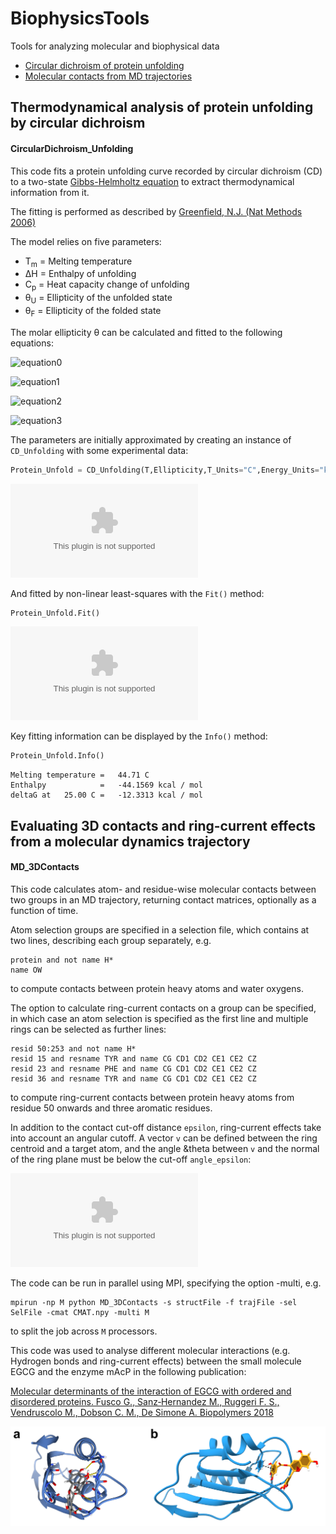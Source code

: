 # BiophysicsTools
Tools for analyzing molecular and biophysical data

- [Circular dichroism of protein unfolding](#thermodynamical-analysis-of-protein-unfolding-by-circular-dichroism)
- [Molecular contacts from MD trajectories](#evaluating-3d-contacts-and-ring-current-effects-from-a-molecular-dynamics-trajectory)

## Thermodynamical analysis of protein unfolding by circular dichroism

#### CircularDichroism_Unfolding

This code fits a protein unfolding curve recorded by circular dichroism (CD) to a two-state [Gibbs-Helmholtz equation](https://en.wikipedia.org/wiki/Gibbs–Helmholtz_equation) to extract thermodynamical information from it.

The fitting is performed as described by [Greenfield, N.J. (Nat Methods 2006)](https://www.nature.com/articles/nprot.2006.204)

The model relies on five parameters:
- T<sub>m</sub> = Melting temperature
- &Delta;H = Enthalpy of unfolding
- C<sub>p</sub> = Heat capacity change of unfolding 
- &theta;<sub>U</sub> = Ellipticity of the unfolded state
- &theta;<sub>F</sub> = Ellipticity of the folded state


The molar ellipticity &theta; can be calculated and fitted to the following equations:

![equation0](https://latex.codecogs.com/gif.latex?\Delta&space;G&space;=&space;\Delta&space;H&space;\left&space;(&space;\frac{1-T}{T_m}&space;\right&space;)&space;-&space;\Delta&space;C_p&space;\left&space;[&space;\left&space;(&space;T_m&space;-&space;T&space;\right&space;)&space;&plus;&space;T\log{&space;\frac{T}{T_m}}&space;\right&space;])

![equation1](https://latex.codecogs.com/gif.latex?K&space;=&space;\exp{\left&space;(&space;\frac{-\Delta&space;G}{RT}&space;\right&space;)})

![equation2](https://latex.codecogs.com/gif.latex?\alpha&space;=&space;\frac{K}{1&plus;K})

![equation3](https://latex.codecogs.com/gif.latex?\theta&space;=&space;\alpha&space;\left&space;(&space;\theta_F&space;-&space;\theta_U&space;\right&space;)&space;&plus;&space;\theta_U)

The parameters are initially approximated by creating an instance of `CD_Unfolding` with some experimental data:

```python
Protein_Unfold = CD_Unfolding(T,Ellipticity,T_Units="C",Energy_Units="kcal")
```

![Before fitting](https://github.com/maximosanz/BiophysicsTools/blob/master/CircularDichroism_Unfolding/Before_Fitting.eps?sanitize=true)

And fitted by non-linear least-squares with the `Fit()` method:

```python
Protein_Unfold.Fit()
```

![After fitting](https://github.com/maximosanz/BiophysicsTools/blob/master/CircularDichroism_Unfolding/After_Fitting.eps?sanitize=true)

Key fitting information can be displayed by the `Info()` method:


```python
Protein_Unfold.Info()
```
```
Melting temperature =   44.71 C
Enthalpy            =   -44.1569 kcal / mol
deltaG at   25.00 C =   -12.3313 kcal / mol
```

## Evaluating 3D contacts and ring-current effects from a molecular dynamics trajectory

#### MD_3DContacts

This code calculates atom- and residue-wise molecular contacts between two groups in an MD trajectory, returning contact matrices, optionally as a function of time.

Atom selection groups are specified in a selection file, which contains at two lines, describing each group separately, e.g.

```
protein and not name H*
name OW
```
to compute contacts between protein heavy atoms and water oxygens.

The option to calculate ring-current contacts on a group can be specified, in which case an atom selection is specified as the first line and multiple rings can be selected as further lines:

```
resid 50:253 and not name H*
resid 15 and resname TYR and name CG CD1 CD2 CE1 CE2 CZ
resid 23 and resname PHE and name CG CD1 CD2 CE1 CE2 CZ
resid 36 and resname TYR and name CG CD1 CD2 CE1 CE2 CZ
```
to compute ring-current contacts between protein heavy atoms from residue 50 onwards and three aromatic residues.

In addition to the contact cut-off distance ```epsilon```, ring-current effects take into account an angular cutoff. A vector ```v``` can be defined between the ring centroid and a target atom, and the angle &theta between ```v``` and the normal of the ring plane must be below the cut-off ```angle_epsilon```:

![Ring-current](https://github.com/maximosanz/BiophysicsTools/blob/master/MD_3DContacts/Ring_Current.eps?sanitize=true)

The code can be run in parallel using MPI, specifying the option -multi, e.g.

```
mpirun -np M python MD_3DContacts -s structFile -f trajFile -sel SelFile -cmat CMAT.npy -multi M
```
to split the job across ```M``` processors.

This code was used to analyse different molecular interactions (e.g. Hydrogen bonds and ring-current effects) between the small molecule EGCG and the enzyme mAcP in the following publication:

[Molecular determinants of the interaction of EGCG with ordered and disordered proteins. Fusco G., Sanz‐Hernandez M., Ruggeri F. S., Vendruscolo M., Dobson C. M., De Simone A. Biopolymers 2018](https://onlinelibrary.wiley.com/doi/abs/10.1002/bip.23117)

![EGCG_Interactions](https://github.com/maximosanz/BiophysicsTools/blob/master/MD_3DContacts/EGCG_Interactions.png)
